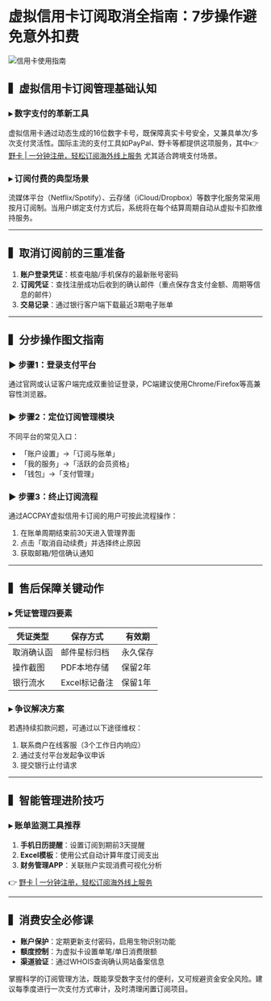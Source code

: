 # 虚拟信用卡订阅取消全指南：7步操作避免意外扣费

![信用卡使用指南](https://bbtdd.com/wp-content/uploads/img/8693810450.webp)

## ▍虚拟信用卡订阅管理基础认知
### ▸ 数字支付的革新工具
虚拟信用卡通过动态生成的16位数字卡号，既保障真实卡号安全，又兼具单次/多次支付灵活性。国际主流的支付工具如PayPal、野卡等都提供这项服务，其中👉 [野卡 | 一分钟注册，轻松订阅海外线上服务](https://bbtdd.com/yeka) 尤其适合跨境支付场景。

### ▸ 订阅付费的典型场景
流媒体平台（Netflix/Spotify）、云存储（iCloud/Dropbox）等数字化服务常采用按月订阅制。当用户绑定支付方式后，系统将在每个结算周期自动从虚拟卡扣款维持服务。

---

## ▍取消订阅前的三重准备
1. **账户登录凭证**：核查电脑/手机保存的最新账号密码
2. **订阅凭证**：查找注册成功后收到的确认邮件（重点保存含支付金额、周期等信息的邮件）
3. **交易记录**：通过银行客户端下载最近3期电子账单

---

## ▍分步操作图文指南
### ▶ 步骤1：登录支付平台
通过官网或认证客户端完成双重验证登录，PC端建议使用Chrome/Firefox等高兼容性浏览器。

### ▶ 步骤2：定位订阅管理模块
不同平台的常见入口：
- 「账户设置」→「订阅与账单」
- 「我的服务」→「活跃的会员资格」
- 「钱包」→「支付管理」

### ▶ 步骤3：终止订阅流程
通过ACCPAY虚拟信用卡订阅的用户可按此流程操作：
1. 在账单周期结束前30天进入管理界面
2. 点击「取消自动续费」并选择终止原因
3. 获取邮箱/短信确认通知

---

## ▍售后保障关键动作
### ▸ 凭证管理四要素
| 凭证类型 | 保存方式 | 有效期 |
|---------|---------|-------|
| 取消确认函 | 邮件星标归档 | 永久保存 |
| 操作截图 | PDF本地存储 | 保留2年 |
| 银行流水 | Excel标记备注 | 保留1年 |

### ▸ 争议解决方案
若遇持续扣款问题，可通过以下途径维权：
1. 联系商户在线客服（3个工作日内响应）
2. 通过支付平台发起争议申诉
3. 提交银行止付请求

---

## ▍智能管理进阶技巧
### ▸ 账单监测工具推荐
1. **手机日历提醒**：设置订阅到期前3天提醒
2. **Excel模板**：使用公式自动计算年度订阅支出
3. **财务管理APP**：关联账户实现消费可视化分析

👉 [野卡 | 一分钟注册，轻松订阅海外线上服务](https://bbtdd.com/yeka)

---

## ▍消费安全必修课
- **账户保护**：定期更新支付密码，启用生物识别功能
- **额度控制**：为虚拟卡设置单笔/单日消费限额
- **渠道验证**：通过WHOIS查询确认网站备案信息

掌握科学的订阅管理方法，既能享受数字支付的便利，又可规避资金安全风险。建议每季度进行一次支付方式审计，及时清理闲置订阅项目。